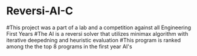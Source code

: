 # Reversi-AI-C
#This project was a part of a lab and a competition against all Engineering First Years
#The AI is a reversi solver that utilizes minimax algorithm  with iterative deepedning and heuristic evaluation
#This program is ranked among the the top 8 programs in the first year AI's
